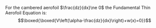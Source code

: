 For the cambered aerofoil $\frac{dz}{dx}\ne 0$ the Fundamental Thin Aerofoil Equation is:
$$\boxed{\boxed{V\left(\alpha-\frac{dz}{dx}\right)+w(x)=0}}$$
